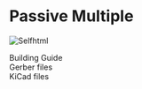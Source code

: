 # Passive Multiple 

<img src="https://assets.bigcartel.com/product_images/375084793/IMG_0597.jpeg?auto=format&fit=max&w=200))" alt="Selfhtml">

Building Guide <br>
Gerber files  <br>
KiCad files
